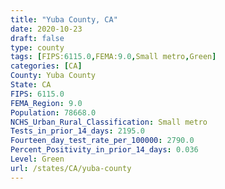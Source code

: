 ```yaml
---
title: "Yuba County, CA"
date: 2020-10-23
draft: false
type: county
tags: [FIPS:6115.0,FEMA:9.0,Small metro,Green]
categories: [CA]
County: Yuba County
State: CA
FIPS: 6115.0
FEMA_Region: 9.0
Population: 78668.0
NCHS_Urban_Rural_Classification: Small metro
Tests_in_prior_14_days: 2195.0
Fourteen_day_test_rate_per_100000: 2790.0
Percent_Positivity_in_prior_14_days: 0.036
Level: Green
url: /states/CA/yuba-county
---
```



